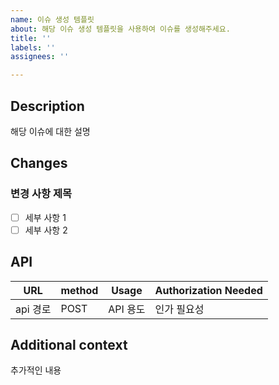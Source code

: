 ```yaml
---
name: 이슈 생성 템플릿
about: 해당 이슈 생성 템플릿을 사용하여 이슈를 생성해주세요.
title: ''
labels: ''
assignees: ''

---
```


## Description
해당 이슈에 대한 설명
## Changes
### 변경 사항 제목
- [ ] 세부 사항 1
- [ ] 세부 사항 2
## API
| URL                | method | Usage                | Authorization Needed |
| ------------------ | ------ | -------------------- | -------------------- |
| api 경로       | POST| API 용도| 인가 필요성                    |
## Additional context
추가적인 내용
